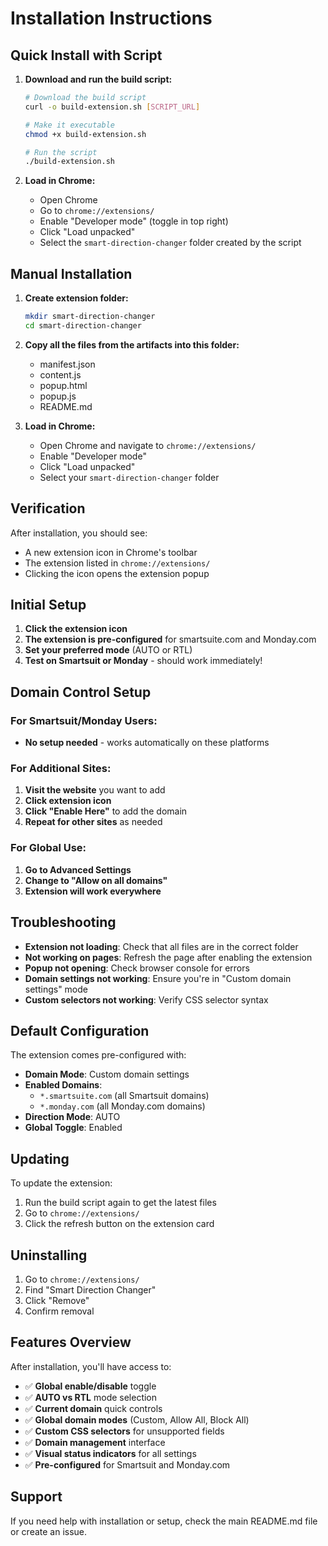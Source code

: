 # Installation Instructions

## Quick Install with Script

1. **Download and run the build script:**
   ```bash
   # Download the build script
   curl -o build-extension.sh [SCRIPT_URL]
   
   # Make it executable
   chmod +x build-extension.sh
   
   # Run the script
   ./build-extension.sh
   ```

2. **Load in Chrome:**
   - Open Chrome
   - Go to `chrome://extensions/`
   - Enable "Developer mode" (toggle in top right)
   - Click "Load unpacked"
   - Select the `smart-direction-changer` folder created by the script

## Manual Installation

1. **Create extension folder:**
   ```bash
   mkdir smart-direction-changer
   cd smart-direction-changer
   ```

2. **Copy all the files from the artifacts into this folder:**
   - manifest.json
   - content.js
   - popup.html
   - popup.js
   - README.md

3. **Load in Chrome:**
   - Open Chrome and navigate to `chrome://extensions/`
   - Enable "Developer mode"
   - Click "Load unpacked"
   - Select your `smart-direction-changer` folder

## Verification

After installation, you should see:
- A new extension icon in Chrome's toolbar
- The extension listed in `chrome://extensions/`
- Clicking the icon opens the extension popup

## Initial Setup

1. **Click the extension icon**
2. **The extension is pre-configured** for smartsuite.com and Monday.com
3. **Set your preferred mode** (AUTO or RTL)
4. **Test on Smartsuit or Monday** - should work immediately!

## Domain Control Setup

### For Smartsuit/Monday Users:
- **No setup needed** - works automatically on these platforms

### For Additional Sites:
1. **Visit the website** you want to add
2. **Click extension icon**
3. **Click "Enable Here"** to add the domain
4. **Repeat for other sites** as needed

### For Global Use:
1. **Go to Advanced Settings**
2. **Change to "Allow on all domains"**
3. **Extension will work everywhere**

## Troubleshooting

- **Extension not loading**: Check that all files are in the correct folder
- **Not working on pages**: Refresh the page after enabling the extension
- **Popup not opening**: Check browser console for errors
- **Domain settings not working**: Ensure you're in "Custom domain settings" mode
- **Custom selectors not working**: Verify CSS selector syntax

## Default Configuration

The extension comes pre-configured with:
- **Domain Mode**: Custom domain settings
- **Enabled Domains**: 
  - `*.smartsuite.com` (all Smartsuit domains)
  - `*.monday.com` (all Monday.com domains)
- **Direction Mode**: AUTO
- **Global Toggle**: Enabled

## Updating

To update the extension:
1. Run the build script again to get the latest files
2. Go to `chrome://extensions/`
3. Click the refresh button on the extension card

## Uninstalling

1. Go to `chrome://extensions/`
2. Find "Smart Direction Changer"
3. Click "Remove"
4. Confirm removal

## Features Overview

After installation, you'll have access to:

- ✅ **Global enable/disable** toggle
- ✅ **AUTO vs RTL** mode selection
- ✅ **Current domain** quick controls
- ✅ **Global domain modes** (Custom, Allow All, Block All)
- ✅ **Custom CSS selectors** for unsupported fields
- ✅ **Domain management** interface
- ✅ **Visual status indicators** for all settings
- ✅ **Pre-configured** for Smartsuit and Monday.com

## Support

If you need help with installation or setup, check the main README.md file or create an issue.

